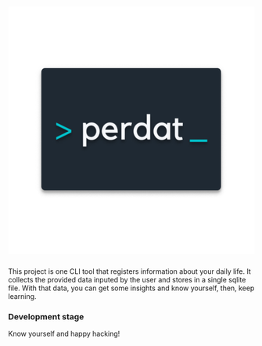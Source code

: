 ![perdat](https://github.com/Ocelani/perdat/blob/master/assets/perdat_dark.png?raw=true)
=======

This project is one CLI tool that registers information about your daily life.
It collects the provided data inputed by the user and stores in a single sqlite file.
With that data, you can get some insights and know yourself, then, keep learning.

### Development stage

Know yourself and happy hacking!
